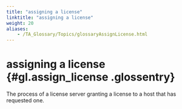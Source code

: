 ```yaml
--- 
title: "assigning a license"
linktitle: "assigning a license"
weight: 20
aliases: 
    - /TA_Glossary/Topics/glossaryAssignLicense.html
---
```

# assigning a license {#gl.assign_license .glossentry}

The process of a license server granting a license to a host that has requested one.

